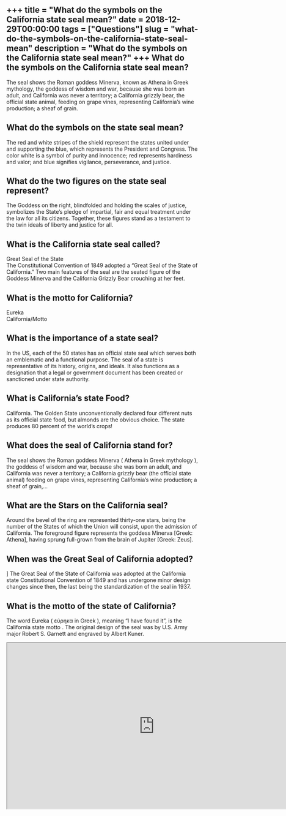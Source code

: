 +++
title = "What do the symbols on the California state seal mean?"
date = 2018-12-29T00:00:00
tags = ["Questions"]
slug = "what-do-the-symbols-on-the-california-state-seal-mean"
description = "What do the symbols on the California state seal mean?"
+++
What do the symbols on the California state seal mean?
------------------------------------------------------

The seal shows the Roman goddess Minerva, known as Athena in Greek mythology, the goddess of wisdom and war, because she was born an adult, and California was never a territory; a California grizzly bear, the official state animal, feeding on grape vines, representing California’s wine production; a sheaf of grain.

What do the symbols on the state seal mean?
-------------------------------------------

The red and white stripes of the shield represent the states united under and supporting the blue, which represents the President and Congress. The color white is a symbol of purity and innocence; red represents hardiness and valor; and blue signifies vigilance, perseverance, and justice.

What do the two figures on the state seal represent?
----------------------------------------------------

The Goddess on the right, blindfolded and holding the scales of justice, symbolizes the State’s pledge of impartial, fair and equal treatment under the law for all its citizens. Together, these figures stand as a testament to the twin ideals of liberty and justice for all.

What is the California state seal called?
-----------------------------------------

Great Seal of the State  
The Constitutional Convention of 1849 adopted a “Great Seal of the State of California.” Two main features of the seal are the seated figure of the Goddess Minerva and the California Grizzly Bear crouching at her feet.

What is the motto for California?
---------------------------------

Eureka  
California/Motto

What is the importance of a state seal?
---------------------------------------

In the US, each of the 50 states has an official state seal which serves both an emblematic and a functional purpose. The seal of a state is representative of its history, origins, and ideals. It also functions as a designation that a legal or government document has been created or sanctioned under state authority.

What is California’s state Food?
--------------------------------

California. The Golden State unconventionally declared four different nuts as its official state food, but almonds are the obvious choice. The state produces 80 percent of the world’s crops!

What does the seal of California stand for?
-------------------------------------------

The seal shows the Roman goddess Minerva ( Athena in Greek mythology ), the goddess of wisdom and war, because she was born an adult, and California was never a territory; a California grizzly bear (the official state animal) feeding on grape vines, representing California’s wine production; a sheaf of grain,…

What are the Stars on the California seal?
------------------------------------------

Around the bevel of the ring are represented thirty-one stars, being the number of the States of which the Union will consist, upon the admission of California. The foreground figure represents the goddess Minerva \[Greek: Athena\], having sprung full-grown from the brain of Jupiter \[Greek: Zeus\].

When was the Great Seal of California adopted?
----------------------------------------------

\] The Great Seal of the State of California was adopted at the California state Constitutional Convention of 1849 and has undergone minor design changes since then, the last being the standardization of the seal in 1937.

What is the motto of the state of California?
---------------------------------------------

The word Eureka ( εύρηκα in Greek ), meaning “I have found it”, is the California state motto . The original design of the seal was by U.S. Army major Robert S. Garnett and engraved by Albert Kuner.

<iframe allow="accelerometer; autoplay; clipboard-write; encrypted-media; gyroscope; picture-in-picture" allowfullscreen="" class="__youtube_prefs__  epyt-is-override  no-lazyload" data-no-lazy="1" data-origheight="433" data-origwidth="770" data-skipgform_ajax_framebjll="" height="433" id="_ytid_95814" loading="lazy" src="https://www.youtube.com/embed/4eK39Hk7qjs?enablejsapi=1&autoplay=0&cc_load_policy=0&cc_lang_pref=&iv_load_policy=1&loop=0&modestbranding=0&rel=1&fs=1&playsinline=0&autohide=2&theme=dark&color=red&controls=1&" title="YouTube player" width="770"></iframe>